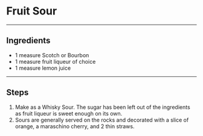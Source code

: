 # Fruit Sour

---

## Ingredients

* 1 measure Scotch or Bourbon
* 1 measure fruit liqueur of choice
* 1 measure lemon juice

---

## Steps

1.  Make as a Whisky Sour. The sugar has been left out of the ingredients as fruit liqueur is sweet enough on its own.
2.  Sours are generally served on the rocks and decorated with a slice of orange, a maraschino cherry, and 2 thin straws.